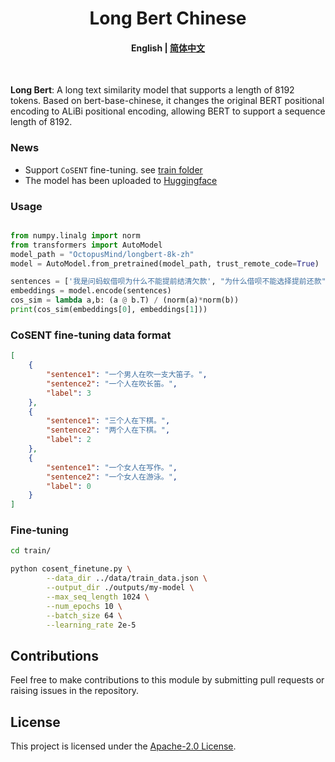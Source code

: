
<h1 align="center">
    Long Bert Chinese
    <br>
</h1>

<h4 align="center">
    <p>
        <b>English</b> |
        <a href="https://github.com/OctopusMind/long-bert-chinese/blob/main/README.md">简体中文</a> 
    </p>
</h4>

<p >
<br>
</p>

**Long Bert**: A long text similarity model that supports a length of 8192 tokens.
Based on bert-base-chinese, it changes the original BERT positional encoding to ALiBi positional encoding, allowing BERT to support a sequence length of 8192.

### News
* Support `CoSENT` fine-tuning. see [train folder](./train)
* The model has been uploaded to [Huggingface](https://huggingface.co/OctopusMind/longbert-8k-zh)


### Usage
```python

from numpy.linalg import norm
from transformers import AutoModel
model_path = "OctopusMind/longbert-8k-zh"
model = AutoModel.from_pretrained(model_path, trust_remote_code=True)

sentences = ['我是问蚂蚁借呗为什么不能提前结清欠款', "为什么借呗不能选择提前还款"]
embeddings = model.encode(sentences)
cos_sim = lambda a,b: (a @ b.T) / (norm(a)*norm(b))
print(cos_sim(embeddings[0], embeddings[1]))
```

### CoSENT fine-tuning data format

```json
[
    {
        "sentence1": "一个男人在吹一支大笛子。",
        "sentence2": "一个人在吹长笛。",
        "label": 3
    },
    {
        "sentence1": "三个人在下棋。",
        "sentence2": "两个人在下棋。",
        "label": 2
    },
    {
        "sentence1": "一个女人在写作。",
        "sentence2": "一个女人在游泳。",
        "label": 0
    }
]
```



### Fine-tuning
```bash
cd train/
```
```bash
python cosent_finetune.py \
        --data_dir ../data/train_data.json \
        --output_dir ./outputs/my-model \
        --max_seq_length 1024 \
        --num_epochs 10 \
        --batch_size 64 \
        --learning_rate 2e-5
```

## Contributions
Feel free to make contributions to this module by submitting pull requests or raising issues in the repository.

## License
This project is licensed under the [Apache-2.0 License](./LICENSE).

